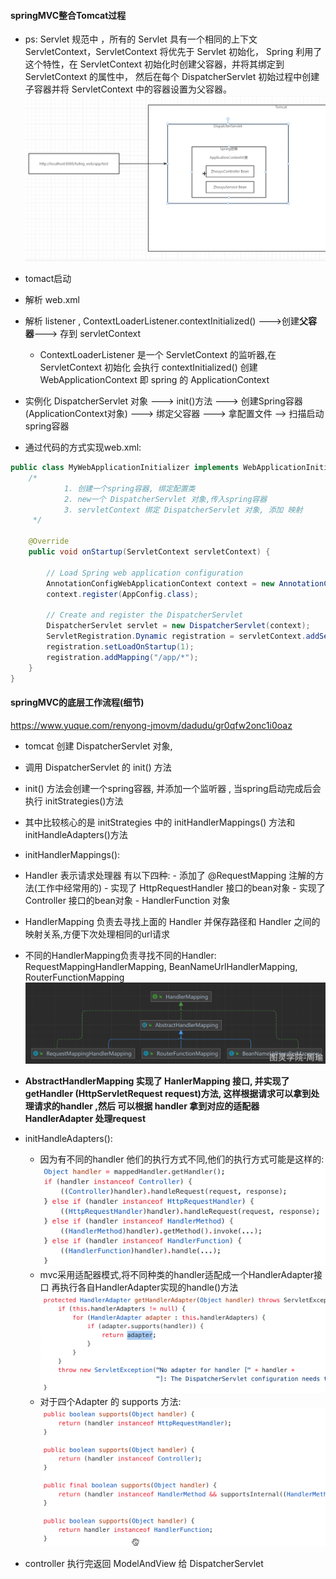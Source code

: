 #### springMVC整合Tomcat过程
-   ps: Servlet 规范中 ，所有的 Servlet 具有一个相同的上下文 ServletContext，ServletContext 将优先于 Servlet 初始化，
    Spring 利用了这个特性，在 ServletContext 初始化时创建父容器，并将其绑定到 ServletContext 的属性中，
    然后在每个 DispatcherServlet 初始过程中创建子容器并将 ServletContext 中的容器设置为父容器。
    ![img.png](img.png)
    
-   tomact启动
-   解析 web.xml
-   解析 listener , ContextLoaderListener.contextInitialized() --->创建**父容器**---> 存到 servletContext
    -   ContextLoaderListener 是一个 ServletContext 的监听器,在 ServletContext 初始化 会执行 contextInitialized()
        创建 WebApplicationContext 即 spring 的 ApplicationContext
-   实例化 DispatcherServlet 对象 ---> init()方法 ---> 创建Spring容器(ApplicationContext对象) ---> 绑定父容器 --->
    拿配置文件 --> 扫描启动spring容器


-   通过代码的方式实现web.xml:
```java
public class MyWebApplicationInitializer implements WebApplicationInitializer {
    /*
            1. 创建一个spring容器, 绑定配置类
            2. new一个 DispatcherServlet 对象,传入spring容器
            3. servletContext 绑定 DispatcherServlet 对象, 添加 映射
     */

    @Override
    public void onStartup(ServletContext servletContext) {

        // Load Spring web application configuration
        AnnotationConfigWebApplicationContext context = new AnnotationConfigWebApplicationContext();
        context.register(AppConfig.class);

        // Create and register the DispatcherServlet
        DispatcherServlet servlet = new DispatcherServlet(context);
        ServletRegistration.Dynamic registration = servletContext.addServlet("app", servlet);
        registration.setLoadOnStartup(1);
        registration.addMapping("/app/*");
    }
}
```

#### springMVC的底层工作流程(细节)
https://www.yuque.com/renyong-jmovm/dadudu/gr0qfw2onc1i0oaz
-   tomcat 创建 DispatcherServlet 对象,
-   调用 DispatcherServlet 的 init() 方法
-   init() 方法会创建一个spring容器, 并添加一个监听器 , 当spring启动完成后会执行 initStrategies()方法
-   其中比较核心的是 initStrategies 中的 initHandlerMappings() 方法和  initHandleAdapters()方法
-   initHandlerMappings():
  -   Handler 表示请求处理器 有以下四种:
    -   添加了 @RequestMapping 注解的方法(工作中经常用的)
    -   实现了 HttpRequestHandler 接口的bean对象
    -   实现了 Controller 接口的bean对象
    -   HandlerFunction 对象
  -   HandlerMapping 负责去寻找上面的 Handler 并保存路径和 Handler 之间的映射关系,方便下次处理相同的url请求
  -   不同的HandlerMapping负责寻找不同的Handler: RequestMappingHandlerMapping, BeanNameUrlHandlerMapping, RouterFunctionMapping
      ![img_5.png](img_5.png)

-   **AbstractHandlerMapping 实现了 HanlerMapping 接口, 并实现了 getHandler (HttpServletRequest request)方法,
    这样根据请求可以拿到处理请求的handler ,然后 可以根据 handler 拿到对应的适配器 HandlerAdapter 处理request**
-   initHandleAdapters():
    -   因为有不同的handler 他们的执行方式不同,他们的执行方式可能是这样的:
        ![img_6.png](img_6.png)
    -   mvc采用适配器模式,将不同种类的handler适配成一个HandlerAdapter接口 再执行各自HandlerAdapter实现的handle()方法
        ![img_7.png](img_7.png)
    -   对于四个Adapter 的 supports 方法:
        ![img_8.png](img_8.png)
-   controller 执行完返回 ModelAndView 给 DispatcherServlet
